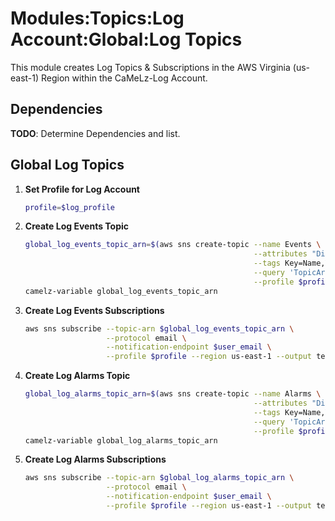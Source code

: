 # Modules:Topics:Log Account:Global:Log Topics

This module creates Log Topics & Subscriptions in the AWS Virginia (us-east-1) Region within the
CaMeLz-Log Account.


## Dependencies

**TODO**: Determine Dependencies and list.

## Global Log Topics

1. **Set Profile for Log Account**

    ```bash
    profile=$log_profile
    ```

1. **Create Log Events Topic**

    ```bash
    global_log_events_topic_arn=$(aws sns create-topic --name Events \
                                                       --attributes "DisplayName=CMLL Events" \
                                                       --tags Key=Name,Value=Log-Events-Topic Key=Company,Value=CaMeLz Key=Environment,Value=Log \
                                                       --query 'TopicArn' \
                                                       --profile $profile --region us-east-1 --output text)
    camelz-variable global_log_events_topic_arn
    ```

1. **Create Log Events Subscriptions**

    ```bash
    aws sns subscribe --topic-arn $global_log_events_topic_arn \
                      --protocol email \
                      --notification-endpoint $user_email \
                      --profile $profile --region us-east-1 --output text
    ```

1. **Create Log Alarms Topic**

    ```bash
    global_log_alarms_topic_arn=$(aws sns create-topic --name Alarms \
                                                       --attributes "DisplayName=CMLL Alarms" \
                                                       --tags Key=Name,Value=Log-Alarms-Topic Key=Company,Value=CaMeLz Key=Environment,Value=Log \
                                                       --query 'TopicArn' \
                                                       --profile $profile --region us-east-1 --output text)
    camelz-variable global_log_alarms_topic_arn
    ```

1. **Create Log Alarms Subscriptions**

    ```bash
    aws sns subscribe --topic-arn $global_log_alarms_topic_arn \
                      --protocol email \
                      --notification-endpoint $user_email \
                      --profile $profile --region us-east-1 --output text
    ```
